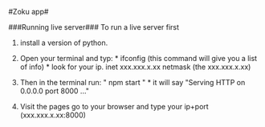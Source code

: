 #Zoku app#

###Running live server###
To run a live server first
  1. install a version of python.

  2. Open your terminal and typ:
    * ifconfig (this command will give you a list of info)
    * look for your ip. inet xxx.xxx.x.xx netmask (the xxx.xxx.x.xx)

  3. Then in the terminal run: " npm start "
    * it will say
      "Serving HTTP on 0.0.0.0 port 8000 ..."

  4. Visit the pages go to your browser and type your ip+port (xxx.xxx.x.xx:8000)
